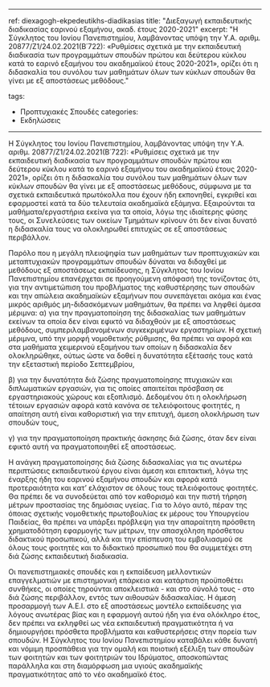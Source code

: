 ---
ref: diexagogh-ekpedeutikhs-diadikasias
title: "Διεξαγωγή εκπαιδευτικής διαδικασίας εαρινού εξαμήνου, ακαδ. έτους 2020-2021"
excerpt: "Η Σύγκλητος του Ιονίου Πανεπιστημίου, λαμβάνοντας υπόψη την Υ.Α. αριθμ. 20877/Ζ1/24.02.2021(Β΄722): «Ρυθμίσεις σχετικά με την εκπαιδευτική διαδικασία των 
προγραμμάτων σπουδών πρώτου και δεύτερου κύκλου κατά το εαρινό εξαμήνου του ακαδημαϊκού έτους 2020-2021», ορίζει ότι η διδασκαλία του συνόλου των μαθημάτων όλων 
των κύκλων σπουδών θα γίνει με εξ αποστάσεως μεθόδους."

tags:
 - Προπτυχιακές Σπουδές
 categories:
 - Εκδηλώσεις
 --- 
Η Σύγκλητος του Ιονίου Πανεπιστημίου, λαμβάνοντας υπόψη την Υ.Α. αριθμ. 20877/Ζ1/24.02.2021(Β΄722): «Ρυθμίσεις σχετικά με την εκπαιδευτική διαδικασία των προγραμμάτων σπουδών 
πρώτου και δεύτερου κύκλου κατά το εαρινό εξαμήνου του ακαδημαϊκού έτους 2020-2021»,  ορίζει ότι η διδασκαλία του συνόλου των μαθημάτων όλων των κύκλων σπουδών θα γίνει
με εξ αποστάσεως μεθόδους, σύμφωνα με τα σχετικά εκπαιδευτικά πρωτόκολλα που έχουν ήδη εκπονηθεί, εγκριθεί και εφαρμοστεί κατά τα δύο τελευταία ακαδημαϊκά εξάμηνα. 
Εξαιρούνται τα μαθήματα/εργαστήρια εκείνα για τα οποία, λόγω της ιδιαίτερης φύσης τους, οι Συνελεύσεις των οικείων Τμημάτων κρίνουν ότι δεν είναι δυνατό η διδασκαλία τους 
να ολοκληρωθεί επιτυχώς σε εξ αποστάσεως περιβάλλον.

Παρόλο που η μεγάλη πλειοψηφία των μαθημάτων των προπτυχιακών και μεταπτυχιακών προγραμμάτων σπουδών δύναται να διδαχθεί με μεθόδους εξ αποστάσεως εκπαίδευσης, 
η Σύγκλητος του Ιονίου Πανεπιστημίου επανέρχεται σε προηγούμενη απόφασή της τονίζοντας ότι, για την αντιμετώπιση του προβλήματος της καθυστέρησης των σπουδών
και την απώλεια ακαδημαϊκών εξαμήνων που συνεπάγεται ακόμα και ένας μικρός αριθμός μη-διδασκόμενων μαθημάτων, θα πρέπει να ληφθεί άμεσα μέριμνα:
α)  για την πραγματοποίηση της διδασκαλίας των μαθημάτων εκείνων τα οποία δεν είναι εφικτό να διδαχθούν με εξ αποστάσεως μεθόδους, 
συμπεριλαμβανομένων συγκεκριμένων εργαστηρίων. Η σχετική μέριμνα, υπό την μορφή νομοθετικής ρύθμισης, θα πρέπει να αφορά και στα μαθήματα χειμερινού εξαμήνου των οποίων 
η διδασκαλία δεν ολοκληρώθηκε, ούτως ώστε να δοθεί η δυνατότητα εξέτασής τους κατά την εξεταστική περίοδο Σεπτεμβρίου,

β)  για την δυνατότητα διά ζώσης πραγματοποίησης πτυχιακών και διπλωματικών εργασιών, για τις οποίες απαιτείται πρόσβαση σε εργαστηριακούς χώρους και εξοπλισμό.
Δεδομένου ότι η ολοκλήρωση τέτοιων εργασιών αφορά κατά κανόνα σε τελειόφοιτους φοιτητές, η απαίτηση αυτή είναι καθοριστική για την επιτυχή, άμεση ολοκλήρωση των σπουδών τους,

γ)  για την πραγματοποίηση πρακτικής άσκησης διά ζώσης, όταν δεν είναι εφικτό αυτή να πραγματοποιηθεί εξ αποστάσεως.

Η ανάγκη πραγματοποίησης διά ζώσης διδασκαλίας για τις ανωτέρω περιπτώσεις εκπαιδευτικού έργου είναι άμεση και επιτακτική, λόγω της έναρξης ήδη του εαρινού εξαμήνου σπουδών 
και αφορά κατά προτεραιότητα και κατ’ ελάχιστον σε όλους τους τελειόφοιτους φοιτητές. Θα πρέπει δε να συνοδεύεται από τον καθορισμό και την πιστή τήρηση μέτρων προστασίας 
της δημόσιας υγείας. Για το λόγο αυτό, πέραν της όποιας σχετικής νομοθετικής πρωτοβουλίας εκ μέρους του Υπουργείου Παιδείας, θα πρέπει να υπάρξει πρόβλεψη για την απαραίτητη
πρόσθετη χρηματοδότηση εφαρμογής των μέτρων, την απασχόληση πρόσθετου διδακτικού προσωπικού, αλλά και την επίσπευση του εμβολιασμού σε όλους τους φοιτητές 
και το διδακτικό προσωπικό που θα συμμετέχει στη διά ζώσης εκπαιδευτική διαδικασία.

Οι πανεπιστημιακές σπουδές και η εκπαίδευση μελλοντικών επαγγελματιών με επιστημονική επάρκεια και κατάρτιση προϋποθέτει συνθήκες, οι οποίες τηρούνται 
αποκλειστικά - και στο σύνολό τους - στο διά ζώσης περιβάλλον, εντός των αιθουσών διδασκαλίας. Η άμεση προσαρμογή των Α.Ε.Ι. στο εξ αποστάσεως μοντέλο εκπαίδευσης για λόγους 
ανωτέρας βίας και η εφαρμογή αυτού ήδη για ένα ολόκληρο έτος, δεν πρέπει να εκληφθεί ως νέα εκπαιδευτική πραγματικότητα ή να δημιουργήσει πρόσθετα προβλήματα και καθυστερήσεις
στην πορεία των σπουδών. Η Σύγκλητος του Ιονίου Πανεπιστημίου καταβάλει κάθε δυνατή και νόμιμη προσπάθεια για την ομαλή και ποιοτική εξέλιξη των σπουδών των φοιτητών και
των φοιτητριών του Ιδρύματος, αποσκοπώντας παράλληλα και στη διαμόρφωση μια υγιούς ακαδημαϊκής πραγματικότητας από το νέο ακαδημαϊκό έτος.
